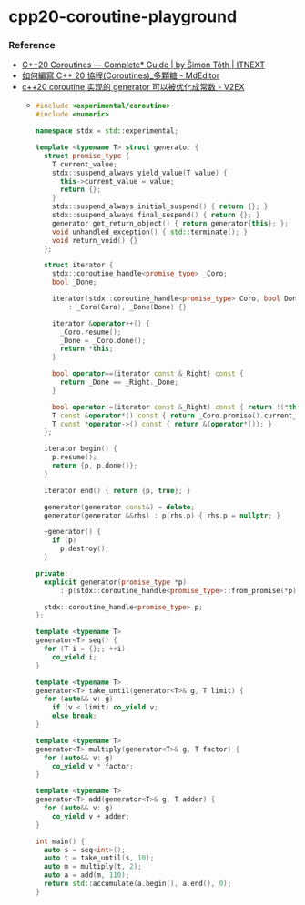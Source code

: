 cpp20-coroutine-playground
==========================
### Reference
- [C++20 Coroutines — Complete* Guide | by Šimon Tóth | ITNEXT](https://itnext.io/c-20-coroutines-complete-guide-7c3fc08db89d)
- [如何編寫 C++ 20 協程(Coroutines)_多顆糖 - MdEditor](https://www.gushiciku.cn/pl/g0CZ/zh-tw)
- [c++20 coroutine 实现的 generator 可以被优化成常数 - V2EX](https://www.v2ex.com/t/865556)
  - ```cpp
    #include <experimental/coroutine>
    #include <numeric>

    namespace stdx = std::experimental;

    template <typename T> struct generator {
      struct promise_type {
        T current_value;
        stdx::suspend_always yield_value(T value) {
          this->current_value = value;
          return {};
        }
        stdx::suspend_always initial_suspend() { return {}; }
        stdx::suspend_always final_suspend() { return {}; }
        generator get_return_object() { return generator{this}; };
        void unhandled_exception() { std::terminate(); }
        void return_void() {}
      };

      struct iterator {
        stdx::coroutine_handle<promise_type> _Coro;
        bool _Done;

        iterator(stdx::coroutine_handle<promise_type> Coro, bool Done)
            : _Coro(Coro), _Done(Done) {}

        iterator &operator++() {
          _Coro.resume();
          _Done = _Coro.done();
          return *this;
        }

        bool operator==(iterator const &_Right) const {
          return _Done == _Right._Done;
        }

        bool operator!=(iterator const &_Right) const { return !(*this == _Right); }
        T const &operator*() const { return _Coro.promise().current_value; }
        T const *operator->() const { return &(operator*()); }
      };

      iterator begin() {
        p.resume();
        return {p, p.done()};
      }

      iterator end() { return {p, true}; }

      generator(generator const&) = delete;
      generator(generator &&rhs) : p(rhs.p) { rhs.p = nullptr; }

      ~generator() {
        if (p)
          p.destroy();
      }

    private:
      explicit generator(promise_type *p)
          : p(stdx::coroutine_handle<promise_type>::from_promise(*p)) {}

      stdx::coroutine_handle<promise_type> p;
    };

    template <typename T>
    generator<T> seq() {
      for (T i = {};; ++i)
        co_yield i;
    }

    template <typename T>
    generator<T> take_until(generator<T>& g, T limit) {
      for (auto&& v: g)
        if (v < limit) co_yield v;
        else break;
    }

    template <typename T>
    generator<T> multiply(generator<T>& g, T factor) {
      for (auto&& v: g)
        co_yield v * factor;
    }

    template <typename T>
    generator<T> add(generator<T>& g, T adder) {
      for (auto&& v: g)
        co_yield v + adder;
    }

    int main() {
      auto s = seq<int>();
      auto t = take_until(s, 10);
      auto m = multiply(t, 2);
      auto a = add(m, 110);
      return std::accumulate(a.begin(), a.end(), 0);
    }
    ```
